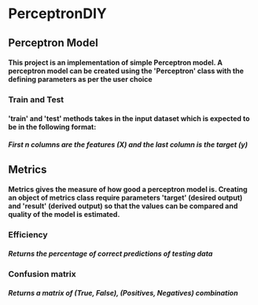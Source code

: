 # PerceptronDIY

## Perceptron Model
#### This project is an implementation of simple Perceptron model. A perceptron model can be created using the 'Perceptron' class with the defining parameters as per the user choice

### Train and Test
#### 'train' and 'test' methods takes in the input dataset which is expected to be in the following format:
##### First n columns are the features (X) and the last column is the target (y)

## Metrics
#### Metrics gives the measure of how good a perceptron model is. Creating an object of metrics class require parameters 'target' (desired output) and 'result' (derived output) so that the values can be compared and quality of the model is estimated.

### Efficiency
##### Returns the percentage of correct predictions of testing data

### Confusion matrix
##### Returns a matrix of (True, False), (Positives, Negatives) combination